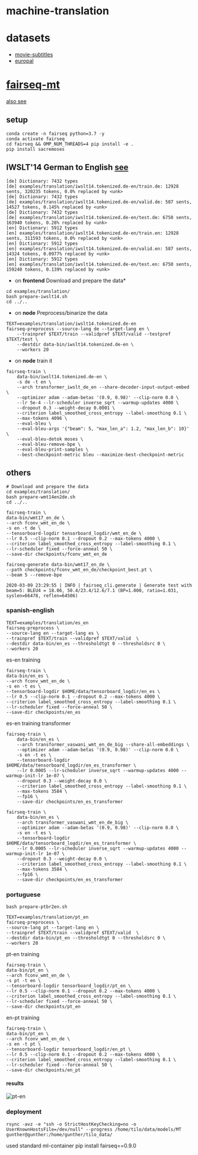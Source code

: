 # machine-translation

# datasets
* [movie-subtitles](http://opus.nlpl.eu/OpenSubtitles-v2018.php)
* [europal](https://www.statmt.org/europarl/)

# [fairseq-mt](https://github.com/pytorch/fairseq/tree/master/examples/translation)
[also see](https://modelzoo.co/model/fairseq-py)
## setup
```shell script
conda create -n fairseq python=3.7 -y
conda activate fairseq
cd fairseq && OMP_NUM_THREADS=4 pip install -e .
pip install sacremoses
```
## IWSLT'14 German to English [see](https://github.com/pytorch/fairseq/tree/master/examples/translation)
```shell script
[de] Dictionary: 7432 types
[de] examples/translation/iwslt14.tokenized.de-en/train.de: 12928 sents, 320235 tokens, 0.0% replaced by <unk>
[de] Dictionary: 7432 types
[de] examples/translation/iwslt14.tokenized.de-en/valid.de: 587 sents, 14527 tokens, 0.145% replaced by <unk>
[de] Dictionary: 7432 types
[de] examples/translation/iwslt14.tokenized.de-en/test.de: 6750 sents, 163940 tokens, 0.28% replaced by <unk>
[en] Dictionary: 5912 types
[en] examples/translation/iwslt14.tokenized.de-en/train.en: 12928 sents, 311593 tokens, 0.0% replaced by <unk>
[en] Dictionary: 5912 types
[en] examples/translation/iwslt14.tokenized.de-en/valid.en: 587 sents, 14324 tokens, 0.0977% replaced by <unk>
[en] Dictionary: 5912 types
[en] examples/translation/iwslt14.tokenized.de-en/test.en: 6750 sents, 159240 tokens, 0.139% replaced by <unk>
```
* on __frontend__ Download and prepare the data*
```shell script
cd examples/translation/
bash prepare-iwslt14.sh
cd ../..
```
* on __node__ Preprocess/binarize the data
```
TEXT=examples/translation/iwslt14.tokenized.de-en
fairseq-preprocess --source-lang de --target-lang en \
    --trainpref $TEXT/train --validpref $TEXT/valid --testpref $TEXT/test \
    --destdir data-bin/iwslt14.tokenized.de-en \
    --workers 20
```
* on __node__ train it

```shell script
fairseq-train \
    data-bin/iwslt14.tokenized.de-en \
    -s de -t en \
    --arch transformer_iwslt_de_en --share-decoder-input-output-embed \
    --optimizer adam --adam-betas '(0.9, 0.98)' --clip-norm 0.0 \
    --lr 5e-4 --lr-scheduler inverse_sqrt --warmup-updates 4000 \
    --dropout 0.3 --weight-decay 0.0001 \
    --criterion label_smoothed_cross_entropy --label-smoothing 0.1 \
    --max-tokens 4096 \
    --eval-bleu \
    --eval-bleu-args '{"beam": 5, "max_len_a": 1.2, "max_len_b": 10}' \
    --eval-bleu-detok moses \
    --eval-bleu-remove-bpe \
    --eval-bleu-print-samples \
    --best-checkpoint-metric bleu --maximize-best-checkpoint-metric
```

## others
    
    # Download and prepare the data
    cd examples/translation/
    bash prepare-wmt14en2de.sh
    cd ../..

    fairseq-train \
    data-bin/wmt17_en_de \
    --arch fconv_wmt_en_de \
    -s en -t de \
    --tensorboard-logdir tensorboard_logdir/wmt_en_de \
    --lr 0.5 --clip-norm 0.1 --dropout 0.2 --max-tokens 4000 \
    --criterion label_smoothed_cross_entropy --label-smoothing 0.1 \
    --lr-scheduler fixed --force-anneal 50 \
    --save-dir checkpoints/fconv_wmt_en_de
    
    fairseq-generate data-bin/wmt17_en_de \
    --path checkpoints/fconv_wmt_en_de/checkpoint_best.pt \
    --beam 5 --remove-bpe
    
    2020-03-09 23:29:55 | INFO | fairseq_cli.generate | Generate test with beam=5: BLEU4 = 18.06, 50.4/23.4/12.6/7.1 (BP=1.000, ratio=1.031, syslen=66478, reflen=64506)


### spanish-english

    TEXT=examples/translation/es_en
    fairseq-preprocess \
    --source-lang en --target-lang es \
    --trainpref $TEXT/train --validpref $TEXT/valid  \
    --destdir data-bin/en_es --thresholdtgt 0 --thresholdsrc 0 \
    --workers 20

es-en training

    fairseq-train \
    data-bin/en_es \
    --arch fconv_wmt_en_de \
    -s en -t es \
    --tensorboard-logdir $HOME/data/tensorboard_logdir/en_es \
    --lr 0.5 --clip-norm 0.1 --dropout 0.2 --max-tokens 4000 \
    --criterion label_smoothed_cross_entropy --label-smoothing 0.1 \
    --lr-scheduler fixed --force-anneal 50 \
    --save-dir checkpoints/en_es

es-en training transformer
    
    fairseq-train \
        data-bin/en_es \
        --arch transformer_vaswani_wmt_en_de_big --share-all-embeddings \
        --optimizer adam --adam-betas '(0.9, 0.98)' --clip-norm 0.0 \
        -s en -t es \
        --tensorboard-logdir $HOME/data/tensorboard_logdir/en_es_transformer \
        --lr 0.0005 --lr-scheduler inverse_sqrt --warmup-updates 4000 --warmup-init-lr 1e-07 \
        --dropout 0.3 --weight-decay 0.0 \
        --criterion label_smoothed_cross_entropy --label-smoothing 0.1 \
        --max-tokens 3584 \
        --fp16 \
        --save-dir checkpoints/en_es_transformer

    fairseq-train \
        data-bin/en_es \
        --arch transformer_vaswani_wmt_en_de_big \
        --optimizer adam --adam-betas '(0.9, 0.98)' --clip-norm 0.0 \
        -s en -t es \
        --tensorboard-logdir $HOME/data/tensorboard_logdir/en_es_transformer \
        --lr 0.0005 --lr-scheduler inverse_sqrt --warmup-updates 4000 --warmup-init-lr 1e-07 \
        --dropout 0.3 --weight-decay 0.0 \
        --criterion label_smoothed_cross_entropy --label-smoothing 0.1 \
        --max-tokens 3584 \
        --fp16 \
        --save-dir checkpoints/en_es_transformer

### portuguese
    
    bash prepare-ptbr2en.sh

    TEXT=examples/translation/pt_en
    fairseq-preprocess \
    --source-lang pt --target-lang en \
    --trainpref $TEXT/train --validpref $TEXT/valid  \
    --destdir data-bin/pt_en --thresholdtgt 0 --thresholdsrc 0 \
    --workers 20

pt-en training

    fairseq-train \
    data-bin/pt_en \
    --arch fconv_wmt_en_de \
    -s pt -t en \
    --tensorboard-logdir tensorboard_logdir/pt_en \
    --lr 0.5 --clip-norm 0.1 --dropout 0.2 --max-tokens 4000 \
    --criterion label_smoothed_cross_entropy --label-smoothing 0.1 \
    --lr-scheduler fixed --force-anneal 50 \
    --save-dir checkpoints/pt_en

en-pt training

    fairseq-train \
    data-bin/pt_en \
    --arch fconv_wmt_en_de \
    -s en -t pt \
    --tensorboard-logdir tensorboard_logdir/en_pt \
    --lr 0.5 --clip-norm 0.1 --dropout 0.2 --max-tokens 4000 \
    --criterion label_smoothed_cross_entropy --label-smoothing 0.1 \
    --lr-scheduler fixed --force-anneal 50 \
    --save-dir checkpoints/en_pt
#### results
![pt-en](images/pt_en.png)
### deployment
    rsync -avz -e "ssh -o StrictHostKeyChecking=no -o UserKnownHostsFile=/dev/null" --progress /home/tilo/data/models/MT gunther@gunther:/home/gunther/tilo_data/

used standard ml-container
pip install fairseq==0.9.0
